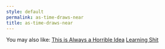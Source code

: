 ```yaml
---
style: default
permalink: as-time-draws-near
title: as-time-draws-near
---
```

You may also like:
[This is Always a Horrible Idea](http://scp-wiki.net/this-is-always-a-horrible-idea)
[Learning Shit](http://scp-wiki.net/learning-shit)